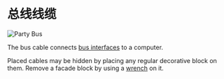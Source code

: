 # 总线线缆
![Party Bus](block:oc2:bus_cable)

The bus cable connects [bus interfaces](bus_interface.md) to a computer.

Placed cables may be hidden by placing any regular decorative block on them. Remove a facade block by using a [wrench](../item/wrench.md) on it.
